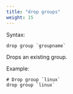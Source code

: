 ```yaml
---
title: "drop groups"
weight: 15
---
```


Syntax:

	drop group `groupname`

Drops an existing group.

Example:

	# Drop group `linux`
	drop group `linux`